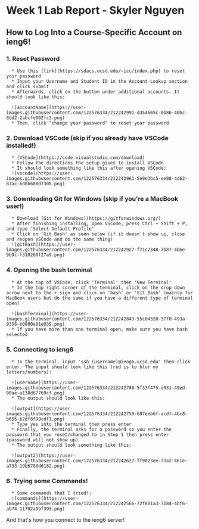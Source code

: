 # **Week 1 Lab Report - Skyler Nguyen**
## How to Log Into a Course-Specific Account on ieng6!

  ### 1. Reset Password

      * Use this [link](https://sdacs.ucsd.edu/~icc/index.php) to reset your password
      * Input your Username and Student ID in the Account Lookup section and click submit
      * Afterwards, click on the button under additional accounts. It should look like this:
      
      ![accountName](https://user-images.githubusercontent.com/122576334/212242991-d354665c-0b86-40bc-8dd2-2abcfe002fc3.png)
      * Then, click "change your password" to reset your password

  ### 2. Download VSCode (skip if you already have VSCode installed!) 

      * [VSCode](https://code.visualstudio.com/download)
      * Follow the directions the setup gives to install VSCode
      * It should look something like this after opening VSCode:
      ![vscode](https://user-images.githubusercontent.com/122576334/212242961-5e9e3bc5-ee08-4d62-87ac-6d8b608d7308.png)
      
  ### 3. Downloading Git for Windows (skip if you're a MacBook user!)

      * Download [Git for Windows](https://gitforwindows.org/)
      * After finishing installing, open VSCode, press Ctrl + Shift + P, and type 'Select Default Profile'
      * Click on 'Git Bash' as seen below (if it doesn't show up, close and reopen VSCode and do the same thing)
      ![gitBash](https://user-images.githubusercontent.com/122576334/212242927-f71c2348-7b87-4b6e-9b9c-f310260f27a9.png)
      
  ### 4. Opening the bash terminal

      * At the top of VSCode, click 'Terminal' then 'New Terminal'
      * In the top right corner of the terminal, click on the drop down arrow next to the + sign and click on 'bash' or 'Git Bash' (mainly for MacBook users but do the same if you have a different type of terminal open)
      
      ![bashTerminal](https://user-images.githubusercontent.com/122576334/212242843-55c04320-37f0-493a-9358-b0880e81e039.png)
      * If you have more than one terminal open, make sure you have bash selected

  ### 5. Connecting to ieng6

      * In the terminal, input 'ssh (username)@ieng6.ucsd.edu' then click enter. The input should look like this (red is to blur my letters/numbers):
      
      ![username](https://user-images.githubusercontent.com/122576334/212242788-5f33f475-d931-49ed-90ae-a138d67769cf.png)
      * The output should look like this:
      
      ![output](https://user-images.githubusercontent.com/122576334/212242750-687eeb6f-acdf-4bc8-b655-b2df8f99cdf1.png)
      * Type yes into the terminal then press enter
      * Finally, the terminal asks for a password so you enter the password that you reset/changed to in Step 1 then press enter (password will not show up)
      * The output should look something like this:
      
      ![output2](https://user-images.githubusercontent.com/122576334/212242627-ff9023ee-73a2-461e-a733-19b6788d6182.png)
      
  ### 6. Trying some Commands!

      * Some commands that I tried!:
      ![commands](https://user-images.githubusercontent.com/122576334/212242566-72f801a3-7184-4bf6-ab74-11702a9bf395.png)

    
      
  And that's how you connect to the ieng6 server!    

